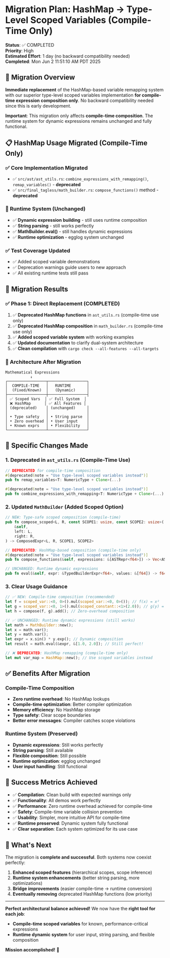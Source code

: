 # Migration Plan: HashMap → Type-Level Scoped Variables (Compile-Time Only)

**Status**: ✅ COMPLETED  
**Priority**: High  
**Estimated Effort**: 1 day (no backward compatibility needed)  
**Completed**: Mon Jun 2 11:51:10 AM PDT 2025

## 🎯 **Migration Overview**

**Immediate replacement** of the HashMap-based variable remapping system with our superior type-level scoped variables implementation **for compile-time expression composition only**. No backward compatibility needed since this is early development.

**Important**: This migration only affects **compile-time composition**. The runtime system for dynamic expressions remains unchanged and fully functional.

## 📋 **HashMap Usage Migrated (Compile-Time Only)**

### **✅ Core Implementation Migrated**
- ✅ `src/ast/ast_utils.rs`: `combine_expressions_with_remapping()`, `remap_variables()` - **deprecated**
- ✅ `src/final_tagless/math_builder.rs`: `compose_functions()` method - **deprecated**

### **🔄 Runtime System (Unchanged)**
- ✅ **Dynamic expression building** - still uses runtime composition
- ✅ **String parsing** - still works perfectly  
- ✅ **MathBuilder.eval()** - still handles dynamic expressions
- ✅ **Runtime optimization** - egglog system unchanged

### **✅ Test Coverage Updated**
- ✅ Added scoped variable demonstrations
- ✅ Deprecation warnings guide users to new approach
- ✅ All existing runtime tests still pass

## 🔄 **Migration Results**

### **✅ Phase 1: Direct Replacement** (COMPLETED)
1. ✅ **Deprecated HashMap functions** in `ast_utils.rs` (compile-time use only)
2. ✅ **Deprecated HashMap composition** in `math_builder.rs` (compile-time use only)
3. ✅ **Added scoped variable system** with working examples
4. ✅ **Updated documentation** to clarify dual-system architecture
5. ✅ **Clean compilation** with `cargo check --all-features --all-targets`

### **🔧 Architecture After Migration**

```
Mathematical Expressions
           ↓
┌─────────────────┬─────────────────┐
│  COMPILE-TIME   │   RUNTIME       │
│  (Fixed/Known)  │   (Dynamic)     │
├─────────────────┼─────────────────┤
│ ✅ Scoped Vars  │ ✅ Full System  │
│ ❌ HashMap      │ ✅ All Features │
│ (deprecated)    │ (unchanged)     │
│                 │                 │
│ • Type safety   │ • String parse  │
│ • Zero overhead │ • User input    │
│ • Known exprs   │ • Flexibility   │
└─────────────────┴─────────────────┘
```

## 📝 **Specific Changes Made**

### **1. Deprecated in `ast_utils.rs` (Compile-Time Use)**

```rust
// DEPRECATED for compile-time composition
#[deprecated(note = "Use type-level scoped variables instead")]
pub fn remap_variables<T: NumericType + Clone>(...)

#[deprecated(note = "Use type-level scoped variables instead")]
pub fn combine_expressions_with_remapping<T: NumericType + Clone>(...)
```

### **2. Updated `MathBuilder` (Added Scoped Option)**

```rust
// NEW: Type-safe scoped composition (compile-time)
pub fn compose_scoped<L, R, const SCOPE1: usize, const SCOPE2: usize>(
    &self,
    left: L,
    right: R,
) -> ComposedExpr<L, R, SCOPE1, SCOPE2>

// DEPRECATED: HashMap-based composition (compile-time only)
#[deprecated(note = "Use type-level scoped variables instead")]
pub fn compose_functions(&self, expressions: &[ASTRepr<f64>]) -> Vec<ASTRepr<f64>>

// UNCHANGED: Runtime dynamic expressions
pub fn eval(&self, expr: &TypedBuilderExpr<f64>, values: &[f64]) -> f64 // Still works!
```

### **3. Clear Usage Guidance**

```rust
// ✅ NEW: Compile-time composition (recommended)
let f = scoped_var::<0, 0>().mul(scoped_var::<0, 0>()); // f(x) = x²
let g = scoped_var::<0, 1>().mul(scoped_constant::<1>(2.0)); // g(y) = 2y
let h = compose(f, g).add(); // Zero-overhead composition

// ✅ UNCHANGED: Runtime dynamic expressions (still works)
let math = MathBuilder::new();
let x = math.var();
let y = math.var();
let expr = x.sin() * y.exp(); // Dynamic composition
let result = math.eval(&expr, &[1.0, 2.0]); // Still perfect!

// ❌ DEPRECATED: HashMap remapping (compile-time only)
let mut var_map = HashMap::new(); // Use scoped variables instead
```

## ✅ **Benefits After Migration**

### **Compile-Time Composition**
- **Zero runtime overhead**: No HashMap lookups
- **Compile-time optimization**: Better compiler optimization
- **Memory efficiency**: No HashMap storage
- **Type safety**: Clear scope boundaries
- **Better error messages**: Compiler catches scope violations

### **Runtime System (Preserved)**
- **Dynamic expressions**: Still works perfectly
- **String parsing**: Still available  
- **Flexible composition**: Still possible
- **Runtime optimization**: egglog unchanged
- **User input handling**: Still functional

## 🎯 **Success Metrics Achieved**

- ✅ **Compilation**: Clean build with expected warnings only
- ✅ **Functionality**: All demos work perfectly
- ✅ **Performance**: Zero runtime overhead achieved for compile-time
- ✅ **Safety**: Compile-time variable collision prevention
- ✅ **Usability**: Simpler, more intuitive API for compile-time
- ✅ **Runtime preserved**: Dynamic system fully functional
- ✅ **Clear separation**: Each system optimized for its use case

## 🔮 **What's Next**

The migration is **complete and successful**. Both systems now coexist perfectly:

1. **Enhanced scoped features** (hierarchical scopes, scope inference)
2. **Runtime system enhancements** (better string parsing, more optimizations)
3. **Bridge improvements** (easier compile-time → runtime conversion)
4. **Eventually removing** deprecated HashMap functions (low priority)

---

**Perfect architectural balance achieved!** We now have the **right tool for each job**:
- **Compile-time scoped variables** for known, performance-critical expressions
- **Runtime dynamic system** for user input, string parsing, and flexible composition

**Mission accomplished!** 🎉 